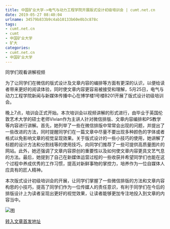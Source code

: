 ```yaml
---
title: 中国矿业大学->电气与动力工程学院开展版式设计初级培训会 | cumt.net.cn
date: 2019-05-27 08:40:04
urlname: 34579b833b9c4ab10133b60e0b3c878c
tags: 
- cumt.net.cn
- cumt
- 中国矿业大学
- 矿大
categories:
- cumt.net.cn
- 中国矿业大学
---
```



同学们观看讲解视频

为了让同学们在微信的版式设计及文章内容的编排等方面有更深的认识，以便给读者带来更好的阅读体验，同时使文章内容更容易被接受和理解，5月25日，电气与动力工程学院新闻与新媒体传播中心在博学楼1号楼B201开展了版式设计初级培训会。

晚上7点，培训会正式开始。本次培训会以视频讲解的形式进行，由毕业于英国伦敦艺术大学的硕士老师Vivian作为主讲人针对微信排版、文章内容编排和PS教学等内容进行讲解。首先，她列举了一些在微信排版中常常会出现的问题，并提出了一些改进的方法，同时提醒同学们在一篇文章中尽量不要出现多种颜色的字体或者格式以免影响文章的视觉呈现效果。关于版式设计的一些小技巧的使用，她讲解了标题的设计方法和分割线等的使用技巧，向同学们推荐了一些可提供高质量图片的网站。此外，她还强调了文章内容原创的重要性以及如何使文章内容更具文艺气息的方法。最后，她提到了自己在新媒体运营过程的一些收获并希望同学们也能在这个过程中养成优秀的工作习惯，提高对新鲜事物的掌控力，培养作为一位自媒体人应具有的匠人精神。

本次版式设计初级培训会的开展，让同学们掌握了一些微信排版的方法和文章内容构思的小技巧，提高了同学们作为一位传媒人的责任意识，有利于同学们在今后的排版设计上为读者呈现出更好的视觉效果，让读者能够更加专注地投入到文章的内容当中。



![图](http://xwzx.cumt.edu.cn/_upload/article/images/68/88/8cae883142f380cbfe072c51adb0/2770938e-9637-4b94-9e3b-46cfbff40aff.png)

[转入文章首发地址](http://xwzx.cumt.edu.cn/0a/1b/c523a526875/page.htm)